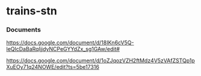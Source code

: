 # trains-stn


### Documents
https://docs.google.com/document/d/18IKn6cV5Q-leQIcDaBaRqIjjdyNCPeGYYdZx_sg1GAw/edit#

https://docs.google.com/document/d/1oZJqozVZH2ftMdz4V5zVAfZSTQp1pXuEOy71q24NOWE/edit?ts=5be17316
